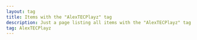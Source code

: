 ```yaml
---
layout: tag
title: Items with the "AlexTECPlayz" tag
description: Just a page listing all items with the "AlexTECPlayz" tag
tag: AlexTECPlayz
---
```

